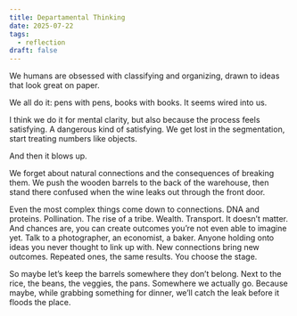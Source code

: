 ```yaml
---
title: Departamental Thinking
date: 2025-07-22
tags:
  - reflection
draft: false
---
```

We humans are obsessed with classifying and organizing, drawn to ideas that look great on paper.

We all do it: pens with pens, books with books. It seems wired into us.

I think we do it for mental clarity, but also because the process feels satisfying. A dangerous kind of satisfying. We get lost in the segmentation, start treating numbers like objects.

And then it blows up.

We forget about natural connections and the consequences of breaking them. We push the wooden barrels to the back of the warehouse, then stand there confused when the wine leaks out through the front door.

Even the most complex things come down to connections. DNA and proteins. Pollination. The rise of a tribe. Wealth. Transport. It doesn’t matter. And chances are, you can create outcomes you’re not even able to imagine yet. Talk to a photographer, an economist, a baker. Anyone holding onto ideas you never thought to link up with. New connections bring new outcomes. Repeated ones, the same results. You choose the stage.

So maybe let’s keep the barrels somewhere they don’t belong. Next to the rice, the beans, the veggies, the pans. Somewhere we actually go. Because maybe, while grabbing something for dinner, we’ll catch the leak before it floods the place.